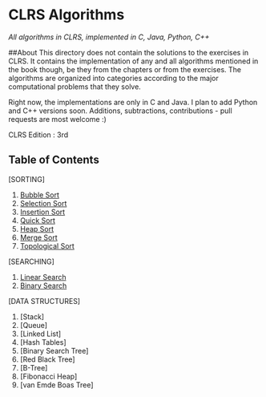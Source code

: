 # CLRS Algorithms

*All algorithms in CLRS, implemented in C, Java, Python, C++*


##About
This directory does not contain the solutions to the exercises in CLRS. It contains the implementation of any and all algorithms mentioned in the book though, be they from the chapters or from the exercises. The algorithms are organized into categories according to the major computational problems that they solve.

Right now, the implementations are only in C and Java. I plan to add Python and C++ versions soon.
Additions, subtractions, contributions - pull requests are most welcome :)

CLRS Edition : 3rd


## Table of Contents

[SORTING]
  1. [Bubble Sort](#bubblesort)
  2. [Selection Sort](#selectionsort)
  3. [Insertion Sort](#insertionsort)
  4. [Quick Sort](#quicksort)
  5. [Heap Sort](#heapsort)
  6. [Merge Sort](#mergesort)
  7. [Topological Sort](#topologicalsort)

[SEARCHING]
  1. [Linear Search](#linearsearch)
  2. [Binary Search](#binarysearch)

[DATA STRUCTURES]
  1. [Stack]
  2. [Queue]
  3. [Linked List]
  4. [Hash Tables]
  5. [Binary Search Tree]
  6. [Red Black Tree]
  7. [B-Tree]
  8. [Fibonacci Heap]
  9. [van Emde Boas Tree]


 

